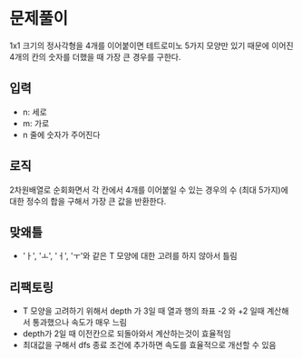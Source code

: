 # 문제풀이

1x1 크기의 정사각형을 4개를 이어붙이면 테트로미노 5가지 모양만 있기 때문에 이어진 4개의 칸의 숫자를 더했을 때 가장 큰 경우를 구한다.

## 입력

- n: 세로
- m: 가로
- n 줄에 숫자가 주어진다

## 로직

2차원배열로 순회화면서 각 칸에서 4개를 이어붙일 수 있는 경우의 수 (최대 5가지)에 대한 정수의 합을 구해서 가장 큰 값을 반환한다.

## 맞왜틀

- 'ㅏ', 'ㅗ', 'ㅓ', 'ㅜ'와 같은 T 모양에 대한 고려를 하지 않아서 틀림

## 리팩토링

- T 모양을 고려하기 위해서 depth 가 3일 때 열과 행의 좌표 -2 와 +2 일때 계산해서 통과했으나 속도가 매우 느림
- depth가 2일 때 이전칸으로 되돌아와서 계산하는것이 효율적임
- 최대값을 구해서 dfs 종료 조건에 추가하면 속도를 효율적으로 개선할 수 있음
